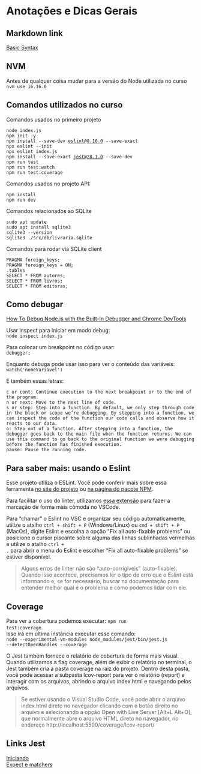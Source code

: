 # Anotações e Dicas Gerais

## Markdown link

[Basic Syntax](https://www.markdownguide.org/basic-syntax/)

## NVM

Antes de qualquer coisa mudar para a versão do Node utilizada no curso  
<code>nvm use 16.16.0</code>  

## Comandos utilizados no curso

Comandos usados no primeiro projeto

<code>node index.js</code>  
<code>npm init -y</code>  
<code>npm install --save-dev eslint@8.16.0 --save-exact</code>  
<code>npx eslint --init</code>  
<code>npx eslint index.js</code>  
<code>npm install --save-exact jest@28.1.0 --save-dev</code>  
<code>npm run test</code>  
<code>npm run test:watch</code>  
<code>npm run test:coverage</code>  

Comandos usados no projeto API:  

<code>npm install</code>  
<code>npm run dev</code>  

Comandos relacionados ao SQLite

<code>sudo apt update</code>  
<code>sudo apt install sqlite3</code>  
<code>sqlite3 --version</code>  
<code>sqlite3 ./src/db/livraria.sqlite</code>  

Comandos para rodar via SQLite client

<code>PRAGMA foreign_keys;</code>  
<code>PRAGMA foreign_keys = ON;</code>  
<code>.tables</code>  
<code>SELECT * FROM autores;</code>  
<code>SELECT * FROM livros;</code>  
<code>SELECT * FROM editoras;</code>  

## Como debugar

[How To Debug Node.js with the Built-In Debugger and Chrome DevTools](https://www.digitalocean.com/community/tutorials/how-to-debug-node-js-with-the-built-in-debugger-and-chrome-devtools)  

Usar inspect para iniciar em modo debug:  
<code>node inspect index.js</code>  

Para colocar um breakpoint no código usar:  
<code>debugger;</code>  

Enquanto debuga pode usar isso para ver o conteúdo das variáveis:  
<code>watch('nomeVariavel')</code>  

E também essas letras:

    c or cont: Continue execution to the next breakpoint or to the end of the program.  
    n or next: Move to the next line of code.  
    s or step: Step into a function. By default, we only step through code in the block or scope we’re debugging. By stepping into a function, we can inspect the code of the function our code calls and observe how it reacts to our data.  
    o: Step out of a function. After stepping into a function, the debugger goes back to the main file when the function returns. We can use this command to go back to the original function we were debugging before the function has finished execution.  
    pause: Pause the running code.  

## Para saber mais: usando o Eslint

Esse projeto utiliza o ESLint. Você pode conferir mais sobre essa ferramenta [no site do projeto](https://eslint.org/) ou [na página do pacote NPM](https://www.npmjs.com/package/eslint).

Para facilitar o uso do linter, utilizamos [essa extensão](https://marketplace.visualstudio.com/items?itemName=dbaeumer.vscode-eslint) para fazer a marcação de forma mais cômoda no VSCode.

Para “chamar” o Eslint no VSC e organizar seu código automaticamente, utilize o atalho <code>ctrl + shift + P</code> (Windows/Linux) ou <code>cmd + shift + P</code> (MacOs), digite Eslint e escolha a opção "Fix all auto-fixable problems" ou posicione o cursor piscante sobre alguma das linhas sublinhadas vermelhas e utilize o atalho <code>ctrl + .</code> para abrir o menu do Eslint e escolher “Fix all auto-fixable problems” se estiver disponível.

> Alguns erros de linter não são “auto-corrigíveis” (auto-fixable). Quando isso acontece, precisamos ler o tipo de erro que o Eslint está informando e, se for necessário, buscar na documentação para entender melhor qual é o problema e como podemos lidar com ele.

## Coverage

Para ver a cobertura podemos executar: <code>npm run test:coverage</code>.  
Isso irá em última instância executar esse comando:  
<code>node --experimental-vm-modules node_modules/jest/bin/jest.js --detectOpenHandles --coverage</code>  

O Jest também fornece o relatório de cobertura de forma mais visual. Quando utilizamos a flag coverage, além de exibir o relatório no terminal, o Jest também cria a pasta coverage na raiz do projeto. Dentro desta pasta, você pode acessar a subpasta lcov-report para ver o relatório (report) e interagir com os arquivos, abrindo o arquivo index.html e navegando pelos arquivos.

> Se estiver usando o Visual Studio Code, você pode abrir o arquivo index.html direto no navegador clicando com o botão direito no arquivo e selecionando a opção Open with Live Server [Alt+L Alt+O], que normalmente abre o arquivo HTML direto no navegador, no endereço http://localhost:5500/coverage/lcov-report/

## Links Jest

[Iniciando](https://jestjs.io/pt-BR/docs/getting-started)  
[Expect e matchers](https://jestjs.io/pt-BR/docs/expect)